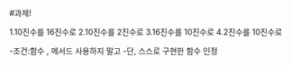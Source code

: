 #과제!

1.10진수를 16진수로
2.10진수를 2진수로
3.16진수를 10진수로
4.2진수를 10진수로

-조건:함수 , 메서드 사용하지 말고 -단, 스스로 구현한 함수 인정
